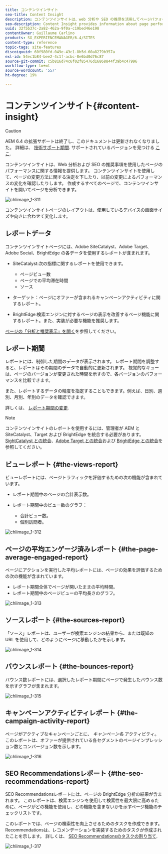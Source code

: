 ```yaml
---
title: コンテンツインサイト
seo-title: Content Insight
description: コンテンツインサイトは、web 分析や SEO の推奨を活用してページパフォーマンスに関する情報を提供します
seo-description: Content Insight provides information about page performance using web analytics and SEO recommendation
uuid: 32f5b37c-2a82-462a-9f0a-c19bed46e198
contentOwner: Guillaume Carlino
products: SG_EXPERIENCEMANAGER/6.4/SITES
content-type: reference
topic-tags: site-features
discoiquuid: 60f980fd-049e-43c1-8b5d-60a8279b357a
exl-id: 54ec1b84-bee2-4c1f-acbc-8e6bd0d76c87
source-git-commit: c5b816d74c6f02f85476d16868844f39b4c47996
workflow-type: tm+mt
source-wordcount: '557'
ht-degree: 19%

---
```


# コンテンツインサイト{#content-insight}

>[!CAUTION]
>
>AEM 6.4 の拡張サポートは終了し、このドキュメントは更新されなくなりました。 詳細は、 [技術サポート期間](https://helpx.adobe.com/jp/support/programs/eol-matrix.html). サポートされているバージョンを見つける [ここ](https://experienceleague.adobe.com/docs/?lang=ja).

コンテンツインサイトは、Web 分析および SEO の推奨事項を使用したページのパフォーマンスに関する情報を提供します。 コンテンツインサイトを使用して、ページの変更方法に関する決定を下したり、以前の変更によるパフォーマンスの変化を確認したりします。 作成するすべてのページで、コンテンツインサイトを開いてページを分析できます。

![chlimage_1-311](assets/chlimage_1-311.png)

コンテンツインサイトページのレイアウトは、使用しているデバイスの画面サイズや向きに合わせて変化します。

## レポートデータ

コンテンツインサイトページには、Adobe SiteCatalyst、Adobe Target、Adobe Social、BrightEdge の各データを使用するレポートが含まれます。

* SiteCatalyst:次の指標に関するレポートを使用できます。

   * ページビュー数
   * ページでの平均滞在時間
   * ソース

* ターゲット：ページにオファーが含まれるキャンペーンアクティビティに関するレポート。
* BrightEdge:検索エンジンに対するページの表示を改善するページ機能に関するレポート。また、実装が必要な機能を推奨します。

[ページの「分析と推奨表示」を開く](/help/sites-authoring/ci-analyze.md#opening-analytics-and-recommendations-for-a-page)を参照してください。

## レポート期間

レポートには、制御した期間のデータが表示されます。 レポート期間を調整すると、レポートはその期間のデータで自動的に更新されます。 視覚的なキューは、ページのバージョンが変更された時間を示すので、各バージョンのパフォーマンスを比較できます。

また、レポートするデータの精度を指定することもできます。例えば、日別、週別、月別、年別のデータを確認できます。

詳しくは、 [レポート期間の変更](/help/sites-authoring/ci-analyze.md#changing-the-reporting-period).

>[!NOTE]
>
>コンテンツインサイトのレポートを使用するには、管理者が AEM と SiteCatalyst、Target および BrightEdge を統合する必要があります。[SightCatalyst との統合](/help/sites-administering/adobeanalytics.md)、[Adobe Target との統合](/help/sites-administering/target.md)および [BrightEdge との統合](/help/sites-administering/brightedge.md)を参照してください。

## ビューレポート {#the-views-report}

ビューレポートには、ページトラフィックを評価するための次の機能が含まれています。

* レポート期間中のページの合計表示数。
* レポート期間中のビュー数のグラフ：

   * 合計ビュー数。
   * 個別訪問者。

![chlimage_1-312](assets/chlimage_1-312.png)

## ページの平均エンゲージ済みレポート {#the-page-average-engaged-report}

ページにアクションを実行した平均レポートには、ページの効果を評価するための次の機能が含まれています。

* レポート期間全体でページが開いたままの平均時間。
* レポート期間中のページビューの平均長さのグラフ。

![chlimage_1-313](assets/chlimage_1-313.png)

## ソースレポート {#the-sources-report}

「ソース」レポートは、ユーザーが検索エンジンの結果から、または既知の URL を使用して、どのようにページに移動したかを示します。

![chlimage_1-314](assets/chlimage_1-314.png)

## バウンスレポート {#the-bounces-report}

バウンス数レポートには、選択したレポート期間にページで発生したバウンス数を示すグラフが含まれます。

![chlimage_1-315](assets/chlimage_1-315.png)

## キャンペーンアクティビティレポート {#the-campaign-activity-report}

ページがアクティブなキャンペーンごとに、 *キャンペーン名* アクティビティ。 このレポートは、オファーが提供されている各セグメントのページインプレッション数とコンバージョン数を示します。

![chlimage_1-316](assets/chlimage_1-316.png)

## SEO Recommendationsレポート {#the-seo-recommendations-report}

SEO Recommendationsレポートには、ページの BrightEdge 分析の結果が含まれます。 このレポートは、検索エンジンを使用して検索性を最大限に高めるために、ページがどの機能を使用し、どの機能を含まないかを示すページ機能のチェックリストです。

このレポートでは、ページの検索性を向上させるためのタスクを作成できます。 Recommendationsは、レコメンデーションを実装するためのタスクが作成されたことを示します。 詳しくは、 [SEO Recommendationsのタスクの割り当て](/help/sites-authoring/ci-analyze.md#assigning-tasks-for-seo-recommendations).

![chlimage_1-317](assets/chlimage_1-317.png)
